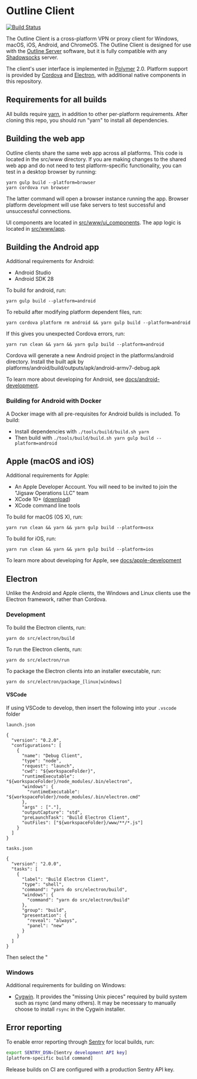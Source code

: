 # Outline Client
[![Build Status](https://travis-ci.org/Jigsaw-Code/outline-client.svg?branch=master)](https://travis-ci.org/Jigsaw-Code/outline-client)

The Outline Client is a cross-platform VPN or proxy client for Windows, macOS, iOS, Android, and ChromeOS.  The Outline Client is designed for use with the [Outline Server](https://github.com/Jigsaw-Code/outline-server) software, but it is fully compatible with any [Shadowsocks](https://shadowsocks.org/) server.

The client's user interface is implemented in [Polymer](https://www.polymer-project.org/) 2.0.  Platform support is provided by [Cordova](https://cordova.apache.org/) and [Electron](https://electronjs.org/), with additional native components in this repository.

## Requirements for all builds

All builds require [yarn](https://yarnpkg.com/en/docs/install), in addition to other per-platform requirements. After cloning this repo, you should run "yarn" to install all dependencies.

## Building the web app

Outline clients share the same web app across all platforms. This code is located in the src/www directory. If you are making changes to the shared web app and do not need to test platform-specific functionality, you can test in a desktop browser by running:

    yarn gulp build --platform=browser
    yarn cordova run browser

The latter command will open a browser instance running the app. Browser platform development will use fake servers to test successful and unsuccessful connections.

UI components are located in [src/www/ui_components](src/www/ui_components). The app logic is located in [src/www/app](src/www/app).

## Building the Android app

Additional requirements for Android:

* Android Studio
* Android SDK 28

To build for android, run:

    yarn gulp build --platform=android

To rebuild after modifying platform dependent files, run:

    yarn cordova platform rm android && yarn gulp build --platform=android

If this gives you unexpected Cordova errors, run:

    yarn run clean && yarn && yarn gulp build --platform=android

Cordova will generate a new Android project in the platforms/android directory.  Install the built apk by  platforms/android/build/outputs/apk/android-armv7-debug.apk

To learn more about developing for Android, see [docs/android-development](docs/android-development.md).

### Building for Android with Docker

A Docker image with all pre-requisites for Android builds is included.  To build:

* Install dependencies with `./tools/build/build.sh yarn`
* Then build with `./tools/build/build.sh yarn gulp build --platform=android`

## Apple (macOS and iOS)

Additional requirements for Apple:

* An Apple Developer Account.  You will need to be invited to join the "Jigsaw Operations LLC" team
* XCode 10+ ([download](https://developer.apple.com/xcode/))
* XCode command line tools

To build for macOS (OS X), run:

    yarn run clean && yarn && yarn gulp build --platform=osx

To build for iOS, run:

    yarn run clean && yarn && yarn gulp build --platform=ios

To learn more about developing for Apple, see [docs/apple-development](docs/apple-development.md)


## Electron

Unlike the Android and Apple clients, the Windows and Linux clients use the Electron framework, rather than Cordova.

### Development

To build the Electron clients, run:

    yarn do src/electron/build

To run the Electron clients, run:

    yarn do src/electron/run

To package the Electron clients into an installer executable, run:

    yarn do src/electron/package_[linux|windows]
 
#### VSCode

If using VSCode to develop, then insert the following into your `.vscode` folder

`launch.json`

    {
      "version": "0.2.0",
      "configurations": [
        {
          "name": "Debug Client",
          "type": "node",
          "request": "launch",
          "cwd": "${workspaceFolder}",
          "runtimeExecutable": "${workspaceFolder}/node_modules/.bin/electron",
          "windows": {
            "runtimeExecutable": "${workspaceFolder}/node_modules/.bin/electron.cmd"
          },
          "args" : ["."],
          "outputCapture": "std",
          "preLaunchTask": "Build Electron Client",
          "outFiles": ["${workspaceFolder}/www/**/*.js"]
        }
      ]
    }   

 `tasks.json`

    {
      "version": "2.0.0",
      "tasks": [
        {
          "label": "Build Electron Client",
          "type": "shell",
          "command": "yarn do src/electron/build",
          "windows": {
            "command": "yarn do src/electron/build"
          },
          "group": "build",
          "presentation": {
            "reveal": "always",
            "panel": "new"
          }
        }
      ]
    }

Then select the "

### Windows

Additional requirements for building on Windows:

* [Cygwin](https://cygwin.com/install.html). It provides the "missing Unix pieces" required by build system such as rsync (and many others).  It may be necessary to manually choose to install `rsync` in the Cygwin installer.

## Error reporting

To enable error reporting through [Sentry](https://sentry.io/) for local builds, run:
``` bash
export SENTRY_DSN=[Sentry development API key]
[platform-specific build command]
```

Release builds on CI are configured with a production Sentry API key.
